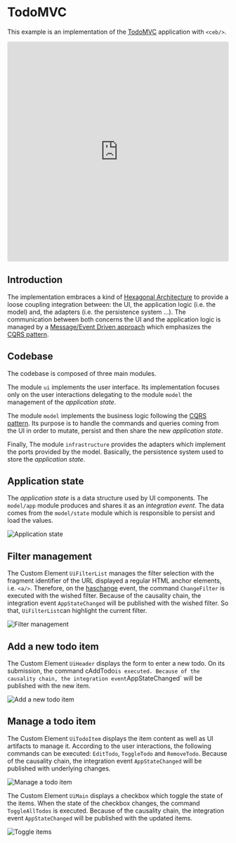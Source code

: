 # TodoMVC

This example is an implementation of the [TodoMVC](https://todomvc.com) application with `<ceb/>`.

<iframe src="https://codesandbox.io/embed/ceb-example-todomvc-l66ys?fontsize=14&hidenavigation=1&theme=light&view=preview"
style="width:100%; height:500px; border:0; border-radius: 4px; overflow:hidden;"
title="&lt;ceb/&gt; ~ example - TodoMVC"
allow="accelerometer; ambient-light-sensor; camera; encrypted-media; geolocation; gyroscope; hid; microphone; midi; payment; usb; vr; xr-spatial-tracking"
sandbox="allow-forms allow-modals allow-popups allow-presentation allow-same-origin allow-scripts"></iframe>

## Introduction

The implementation embraces a kind of [Hexagonal Architecture] to provide a loose coupling integration between: the UI, the application logic (i.e. the model) and, the adapters (i.e. the persistence system ...).
The communication between both concerns the UI and the application logic is managed by a [Message/Event Driven approach] which emphasizes the [CQRS pattern].

[hexagonal architecture]: https://alistair.cockburn.us/hexagonal-architecture
[message/event driven approach]: https://www.reactivemanifesto.org/glossary#Message-Driven
[cqrs pattern]: https://www.martinfowler.com/bliki/CQRS.html

## Codebase

The codebase is composed of three main modules.

The module `ui` implements the user interface.
Its implementation focuses only on the user interactions delegating to the module `model` the management of the _application state_.

The module `model` implements the business logic following the [CQRS pattern].
Its purpose is to handle the commands and queries coming from the UI in order to mutate, persist and then share the new _application state_.

Finally, The module `infrastructure` provides the adapters which implement the ports provided by the model.
Basically, the persistence system used to store the _application state_.

## Application state

The _application state_ is a data structure used by UI components.
The `model/app` module produces and shares it as an _integration event_.
The data comes from the `model/state` module which is responsible to persist and load the values.

![Application state](TodoMVC-application_state_management.png)

## Filter management

The Custom Element `UiFilterList` manages the filter selection with the fragment identifier of the URL displayed a regular HTML anchor elements, i.e. `<a/>`.
Therefore, on the [haschange] event, the command `ChangeFilter` is executed with the wished filter.
Because of the causality chain, the integration event `AppStateChanged` will be published with the wished filter.
So that, `UiFilterList`can highlight the current filter.

[haschange]: https://developer.mozilla.org/en-US/docs/Web/API/Window/hashchange_event

![Filter management](TodoMVC-filter_management.png)

## Add a new todo item

The Custom Element `UiHeader` displays the form to enter a new todo.
On its submission, the command cAddTodo` is executed.
Because of the causality chain, the integration event `AppStateChanged` will be published with the new item.

![Add a new todo item](TodoMVC-add_todo_item.png)

## Manage a todo item

The Custom Element `UiTodoItem` displays the item content as well as UI artifacts to manage it.
According to the user interactions, the following commands can be executed: `EditTodo`, `ToggleTodo` and `RemoveTodo`.
Because of the causality chain, the integration event `AppStateChanged` will be published with underlying changes.

![Manage a todo item](TodoMVC-manage_todo_item.png)

The Custom Element `UiMain` displays a checkbox which toggle the state of the items.
When the state of the checkbox changes, the command `ToggleAllTodos` is executed.
Because of the causality chain, the integration event `AppStateChanged` will be published with the updated items.

![Toggle items](TodoMVC-toggle_items.png)
